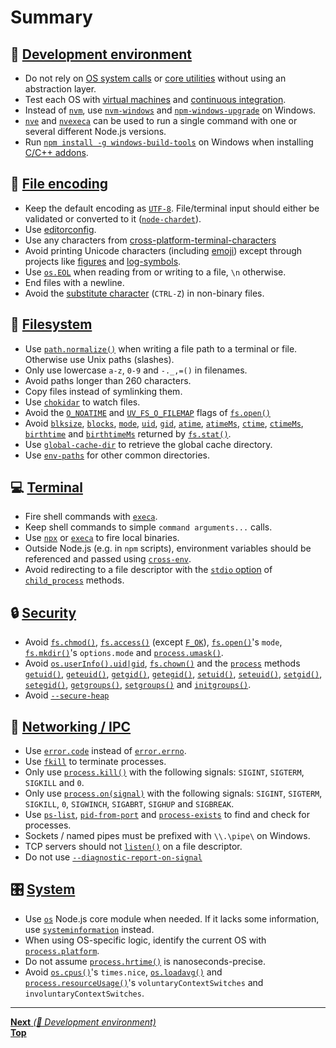 # Summary

## 🤖 [Development environment](1_development_environment/README.md)

- Do not rely on [OS system calls](https://en.wikipedia.org/wiki/System_call) or
  [core utilities](https://www.gnu.org/software/coreutils/) without using an
  abstraction layer.
- Test each OS with
  [virtual machines](https://en.wikipedia.org/wiki/Virtual_machine) and
  [continuous integration](https://en.wikipedia.org/wiki/Continuous_integration).
- Instead of [`nvm`](https://github.com/creationix/nvm), use
  [`nvm-windows`](https://github.com/coreybutler/nvm-windows) and
  [`npm-windows-upgrade`](https://github.com/felixrieseberg/npm-windows-upgrade)
  on Windows.
- [`nve`](https://github.com/ehmicky/nve) and
  [`nvexeca`](https://github.com/ehmicky/nvexeca) can be used to run a single
  command with one or several different Node.js versions.
- Run
  [`npm install -g windows-build-tools`](https://github.com/felixrieseberg/windows-build-tools)
  on Windows when installing [C/C++ addons](https://nodejs.org/api/addons.html).

## 📝 [File encoding](2_file_encoding/README.md)

- Keep the default encoding as [`UTF-8`](https://en.wikipedia.org/wiki/UTF-8).
  File/terminal input should either be validated or converted to it
  ([`node-chardet`](https://github.com/runk/node-chardet)).
- Use [editorconfig](https://editorconfig.org/).
- Use any characters from
  [cross-platform-terminal-characters](https://github.com/ehmicky/cross-platform-terminal-characters)
- Avoid printing Unicode characters (including
  [emoji](https://en.wikipedia.org/wiki/Emoji)) except through projects like
  [figures](https://github.com/sindresorhus/figures) and
  [log-symbols](https://github.com/sindresorhus/log-symbols).
- Use [`os.EOL`](https://nodejs.org/api/os.html#os_os_eol) when reading from or
  writing to a file, `\n` otherwise.
- End files with a newline.
- Avoid the
  [substitute character](https://en.wikipedia.org/wiki/Substitute_character)
  (`CTRL-Z`) in non-binary files.

## 📂 [Filesystem](3_filesystem/README.md)

- Use
  [`path.normalize()`](https://nodejs.org/api/path.html#path_path_normalize_path)
  when writing a file path to a terminal or file. Otherwise use Unix paths
  (slashes).
- Only use lowercase `a-z`, `0-9` and `-._,=()` in filenames.
- Avoid paths longer than 260 characters.
- Copy files instead of symlinking them.
- Use [`chokidar`](https://github.com/paulmillr/chokidar) to watch files.
- Avoid the [`O_NOATIME`](https://nodejs.org/api/fs.html#fs_file_open_constants)
  and [`UV_FS_O_FILEMAP`](https://nodejs.org/api/fs.html#fs_file_open_constants)
  flags of
  [`fs.open()`](https://nodejs.org/api/fs.html#fs_fs_open_path_flags_mode_callback)
- Avoid [`blksize`](https://nodejs.org/api/fs.html#fs_stats_blksize),
  [`blocks`](https://nodejs.org/api/fs.html#fs_stats_blocks),
  [`mode`](https://nodejs.org/api/fs.html#fs_stats_mode),
  [`uid`](https://nodejs.org/api/fs.html#fs_stats_uid),
  [`gid`](https://nodejs.org/api/fs.html#fs_stats_gid),
  [`atime`](https://nodejs.org/api/fs.html#fs_stats_atime),
  [`atimeMs`](https://nodejs.org/api/fs.html#fs_stats_atimems),
  [`ctime`](https://nodejs.org/api/fs.html#fs_stats_ctime),
  [`ctimeMs`](https://nodejs.org/api/fs.html#fs_stats_ctimems),
  [`birthtime`](https://nodejs.org/api/fs.html#fs_stats_birthtime) and
  [`birthtimeMs`](https://nodejs.org/api/fs.html#fs_stats_birthtimems) returned
  by
  [`fs.stat()`](https://nodejs.org/api/fs.html#fs_fs_stat_path_options_callback).
- Use [`global-cache-dir`](https://github.com/ehmicky/global-cache-dir) to
  retrieve the global cache directory.
- Use [`env-paths`](https://github.com/sindresorhus/env-paths) for other common
  directories.

## 💻 [Terminal](4_terminal/README.md)

- Fire shell commands with [`execa`](https://github.com/sindresorhus/execa).
- Keep shell commands to simple `command arguments...` calls.
- Use [`npx`](https://github.com/zkat/npx) or
  [`execa`](https://github.com/sindresorhus/execa) to fire local binaries.
- Outside Node.js (e.g. in `npm` scripts), environment variables should be
  referenced and passed using
  [`cross-env`](https://github.com/kentcdodds/cross-env).
- Avoid redirecting to a file descriptor with the
  [`stdio` option](https://nodejs.org/api/child_process.html#child_process_options_stdio)
  of [`child_process`](https://nodejs.org/api/child_process.html) methods.

## 🔒 [Security](5_security/README.md)

- Avoid
  [`fs.chmod()`](https://nodejs.org/api/fs.html#fs_fs_chmod_path_mode_callback),
  [`fs.access()`](https://nodejs.org/api/fs.html#fs_fs_access_path_mode_callback)
  (except [`F_OK`](https://nodejs.org/api/fs.html#fs_file_access_constants)),
  [`fs.open()`](https://nodejs.org/api/fs.html#fs_fs_open_path_flags_mode_callback)'s
  `mode`,
  [`fs.mkdir()`](https://nodejs.org/api/fs.html#fs_fs_mkdir_path_options_callback)'s
  `options.mode` and
  [`process.umask()`](https://nodejs.org/api/process.html#process_process_umask_mask).
- Avoid
  [`os.userInfo().uid|gid`](https://nodejs.org/api/os.html#os_os_userinfo_options),
  [`fs.chown()`](https://nodejs.org/api/fs.html#fs_fs_chown_path_uid_gid_callback)
  and the [`process`](https://nodejs.org/api/process.html) methods
  [`getuid()`](https://nodejs.org/api/process.html#process_process_getuid),
  [`geteuid()`](https://nodejs.org/api/process.html#process_process_geteuid),
  [`getgid()`](https://nodejs.org/api/process.html#process_process_getgid),
  [`getegid()`](https://nodejs.org/api/process.html#process_process_getegid),
  [`setuid()`](https://nodejs.org/api/process.html#process_process_setuid_id),
  [`seteuid()`](https://nodejs.org/api/process.html#process_process_seteuid_id),
  [`setgid()`](https://nodejs.org/api/process.html#process_process_setgid_id),
  [`setegid()`](https://nodejs.org/api/process.html#process_process_setegid_id),
  [`getgroups()`](https://nodejs.org/api/process.html#process_process_getgroups),
  [`setgroups()`](https://nodejs.org/api/process.html#process_process_setgroups_groups)
  and
  [`initgroups()`](https://nodejs.org/api/process.html#process_process_initgroups_user_extragroup).
- Avoid [`--secure-heap`](https://nodejs.org/api/cli.html#cli_secure_heap_n)

## 📡 [Networking / IPC](6_networking_ipc/README.md)

- Use [`error.code`](https://nodejs.org/api/errors.html#errors_error_code)
  instead of
  [`error.errno`](https://nodejs.org/api/errors.html#errors_error_errno).
- Use [`fkill`](https://github.com/sindresorhus/fkill) to terminate processes.
- Only use
  [`process.kill()`](https://nodejs.org/api/process.html#process_process_kill_pid_signal)
  with the following signals: `SIGINT`, `SIGTERM`, `SIGKILL` and `0`.
- Only use
  [`process.on(signal)`](https://nodejs.org/api/process.html#process_signal_events)
  with the following signals: `SIGINT`, `SIGTERM`, `SIGKILL`, `0`, `SIGWINCH`,
  `SIGABRT`, `SIGHUP` and `SIGBREAK`.
- Use [`ps-list`](https://github.com/sindresorhus/ps-list),
  [`pid-from-port`](https://github.com/kevva/pid-from-port) and
  [`process-exists`](https://github.com/sindresorhus/process-exists) to find and
  check for processes.
- Sockets / named pipes must be prefixed with `\\.\pipe\` on Windows.
- TCP servers should not
  [`listen()`](https://nodejs.org/api/net.html#net_server_listen_handle_backlog_callback)
  on a file descriptor.
- Do not use
  [`--diagnostic-report-on-signal`](https://nodejs.org/api/report.html#report_usage)

## 🎛️ [System](7_system/README.md)

- Use [`os`](https://nodejs.org/api/os.html) Node.js core module when needed. If
  it lacks some information, use
  [`systeminformation`](https://github.com/sebhildebrandt/systeminformation)
  instead.
- When using OS-specific logic, identify the current OS with
  [`process.platform`](https://nodejs.org/api/process.html#process_process_platform).
- Do not assume
  [`process.hrtime()`](https://nodejs.org/api/process.html#process_process_hrtime_time)
  is nanoseconds-precise.
- Avoid [`os.cpus()`](https://nodejs.org/api/os.html#os_os_cpus)'s `times.nice`,
  [`os.loadavg()`](https://nodejs.org/api/os.html#os_os_loadavg) and
  [`process.resourceUsage()`](https://nodejs.org/api/all.html#process_process_resourceusage)'s
  `voluntaryContextSwitches` and `involuntaryContextSwitches`.

<hr>

[**Next** _(🤖 Development environment)_](1_development_environment/README.md)\
[**Top**](../README.md#table-of-contents)
